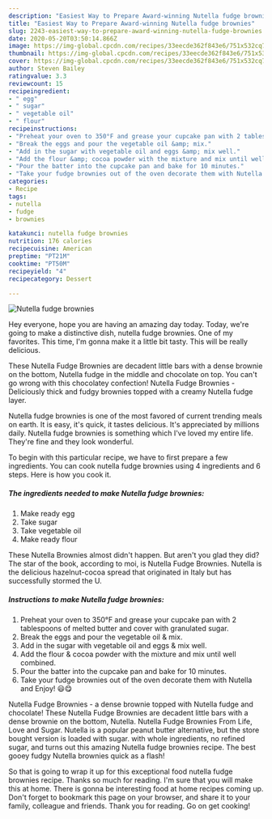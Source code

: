 ```yaml
---
description: "Easiest Way to Prepare Award-winning Nutella fudge brownies"
title: "Easiest Way to Prepare Award-winning Nutella fudge brownies"
slug: 2243-easiest-way-to-prepare-award-winning-nutella-fudge-brownies
date: 2020-05-20T03:50:14.866Z
image: https://img-global.cpcdn.com/recipes/33eecde362f843e6/751x532cq70/nutella-fudge-brownies-recipe-main-photo.jpg
thumbnail: https://img-global.cpcdn.com/recipes/33eecde362f843e6/751x532cq70/nutella-fudge-brownies-recipe-main-photo.jpg
cover: https://img-global.cpcdn.com/recipes/33eecde362f843e6/751x532cq70/nutella-fudge-brownies-recipe-main-photo.jpg
author: Steven Bailey
ratingvalue: 3.3
reviewcount: 15
recipeingredient:
- " egg"
- " sugar"
- " vegetable oil"
- " flour"
recipeinstructions:
- "Preheat your oven to 350°F and grease your cupcake pan with 2 tablespoons of melted butter and cover with granulated sugar."
- "Break the eggs and pour the vegetable oil &amp; mix."
- "Add in the sugar with vegetable oil and eggs &amp; mix well."
- "Add the flour &amp; cocoa powder with the mixture and mix until well combined."
- "Pour the batter into the cupcake pan and bake for 10 minutes."
- "Take your fudge brownies out of the oven decorate them with Nutella and Enjoy! 😃😋"
categories:
- Recipe
tags:
- nutella
- fudge
- brownies

katakunci: nutella fudge brownies 
nutrition: 176 calories
recipecuisine: American
preptime: "PT21M"
cooktime: "PT50M"
recipeyield: "4"
recipecategory: Dessert

---
```



![Nutella fudge brownies](https://img-global.cpcdn.com/recipes/33eecde362f843e6/751x532cq70/nutella-fudge-brownies-recipe-main-photo.jpg)

Hey everyone, hope you are having an amazing day today. Today, we're going to make a distinctive dish, nutella fudge brownies. One of my favorites. This time, I'm gonna make it a little bit tasty. This will be really delicious.

These Nutella Fudge Brownies are decadent little bars with a dense brownie on the bottom, Nutella fudge in the middle and chocolate on top. You can&#39;t go wrong with this chocolatey confection! Nutella Fudge Brownies - Deliciously thick and fudgy brownies topped with a creamy Nutella fudge layer.

Nutella fudge brownies is one of the most favored of current trending meals on earth. It is easy, it's quick, it tastes delicious. It's appreciated by millions daily. Nutella fudge brownies is something which I've loved my entire life. They're fine and they look wonderful.


To begin with this particular recipe, we have to first prepare a few ingredients. You can cook nutella fudge brownies using 4 ingredients and 6 steps. Here is how you cook it.

<!--inarticleads1-->

##### The ingredients needed to make Nutella fudge brownies:

1. Make ready  egg
1. Take  sugar
1. Take  vegetable oil
1. Make ready  flour


These Nutella Brownies almost didn&#39;t happen. But aren&#39;t you glad they did? The star of the book, according to moi, is Nutella Fudge Brownies. Nutella is the delicious hazelnut-cocoa spread that originated in Italy but has successfully stormed the U. 

<!--inarticleads2-->

##### Instructions to make Nutella fudge brownies:

1. Preheat your oven to 350°F and grease your cupcake pan with 2 tablespoons of melted butter and cover with granulated sugar.
1. Break the eggs and pour the vegetable oil &amp; mix.
1. Add in the sugar with vegetable oil and eggs &amp; mix well.
1. Add the flour &amp; cocoa powder with the mixture and mix until well combined.
1. Pour the batter into the cupcake pan and bake for 10 minutes.
1. Take your fudge brownies out of the oven decorate them with Nutella and Enjoy! 😃😋


Nutella Fudge Brownies - a dense brownie topped with Nutella fudge and chocolate! These Nutella Fudge Brownies are decadent little bars with a dense brownie on the bottom, Nutella. Nutella Fudge Brownies From Life, Love and Sugar. Nutella is a popular peanut butter alternative, but the store bought version is loaded with sugar. with whole ingredients, no refined sugar, and turns out this amazing Nutella fudge brownies recipe. The best gooey fudgy Nutella brownies quick as a flash! 

So that is going to wrap it up for this exceptional food nutella fudge brownies recipe. Thanks so much for reading. I'm sure that you will make this at home. There is gonna be interesting food at home recipes coming up. Don't forget to bookmark this page on your browser, and share it to your family, colleague and friends. Thank you for reading. Go on get cooking!
